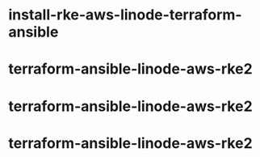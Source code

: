 # install-rke-aws-linode-terraform-ansible
# terraform-ansible-linode-aws-rke2
# terraform-ansible-linode-aws-rke2
# terraform-ansible-linode-aws-rke2
